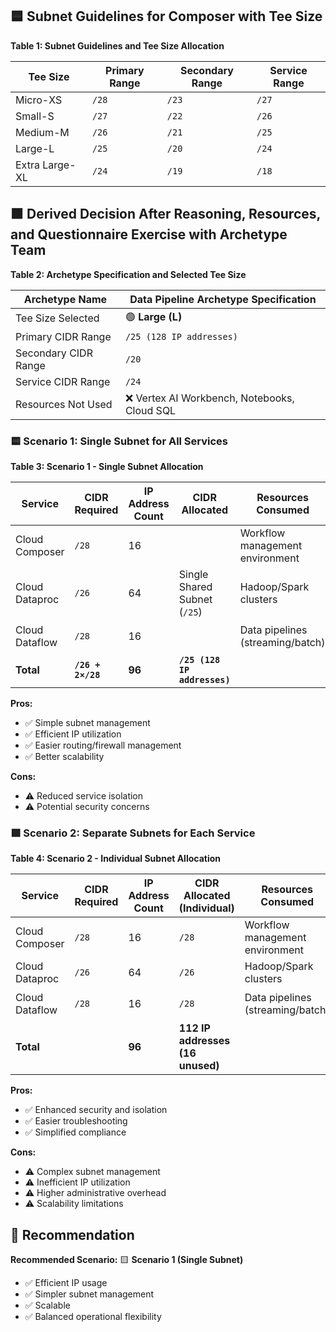 ## 🟦 Subnet Guidelines for Composer with Tee Size

**Table 1: Subnet Guidelines and Tee Size Allocation**

| Tee Size       | Primary Range | Secondary Range | Service Range |
|----------------|---------------|-----------------|---------------|
| Micro-XS       | `/28`         | `/23`           | `/27`         |
| Small-S        | `/27`         | `/22`           | `/26`         |
| Medium-M       | `/26`         | `/21`           | `/25`         |
| Large-L        | `/25`         | `/20`           | `/24`         |
| Extra Large-XL | `/24`         | `/19`           | `/18`         |

## 🟩 Derived Decision After Reasoning, Resources, and Questionnaire Exercise with Archetype Team

**Table 2: Archetype Specification and Selected Tee Size**

| Archetype Name                 | Data Pipeline Archetype Specification |
|--------------------------------|---------------------------------------|
| Tee Size Selected              | 🟢 **Large (L)**                       |
| Primary CIDR Range             | `/25 (128 IP addresses)`              |
| Secondary CIDR Range           | `/20`                                 |
| Service CIDR Range             | `/24`                                 |
| Resources Not Used             | ❌ Vertex AI Workbench, Notebooks, Cloud SQL |

### 🟨 Scenario 1: Single Subnet for All Services

**Table 3: Scenario 1 - Single Subnet Allocation**

| Service            | CIDR Required | IP Address Count | CIDR Allocated              | Resources Consumed | Usage    | Concurrent Jobs |
|--------------------|---------------|------------------|-----------------------------|--------------------|----------|-----------------|
| Cloud Composer     | `/28`         | 16               |                             | Workflow management environment | 🟢 Light | 🔵 Low |
| Cloud Dataproc     | `/26`         | 64               | Single Shared Subnet (`/25`) | Hadoop/Spark clusters | 🔴 Heavy | 🔴 High |
| Cloud Dataflow     | `/28`         | 16               |                             | Data pipelines (streaming/batch) | 🟠 Medium | 🔴 High |
| **Total**          | **`/26 + 2×/28`** | **96**          | **`/25 (128 IP addresses)`**  |                    |          |                 |

**Pros:**
- ✅ Simple subnet management
- ✅ Efficient IP utilization
- ✅ Easier routing/firewall management
- ✅ Better scalability

**Cons:**
- ⚠️ Reduced service isolation
- ⚠️ Potential security concerns

### 🟪 Scenario 2: Separate Subnets for Each Service

**Table 4: Scenario 2 - Individual Subnet Allocation**

| Service            | CIDR Required | IP Address Count | CIDR Allocated (Individual) | Resources Consumed | Usage    | Concurrent Jobs |
|--------------------|---------------|------------------|-----------------------------|--------------------|----------|-----------------|
| Cloud Composer     | `/28`         | 16               | `/28`                       | Workflow management environment | 🟢 Light | 🔵 Low |
| Cloud Dataproc     | `/26`         | 64               | `/26`                       | Hadoop/Spark clusters | 🔴 Heavy | 🔴 High |
| Cloud Dataflow     | `/28`         | 16               | `/28`                       | Data pipelines (streaming/batch) | 🟠 Medium | 🔴 High |
| **Total**          |               | **96**           | **112 IP addresses (16 unused)** |                    |          |                 |

**Pros:**
- ✅ Enhanced security and isolation
- ✅ Easier troubleshooting
- ✅ Simplified compliance

**Cons:**
- ⚠️ Complex subnet management
- ⚠️ Inefficient IP utilization
- ⚠️ Higher administrative overhead
- ⚠️ Scalability limitations

## 🎯 Recommendation
**Recommended Scenario:** 🟨 **Scenario 1 (Single Subnet)**
- ✅ Efficient IP usage
- ✅ Simpler subnet management
- ✅ Scalable
- ✅ Balanced operational flexibility

